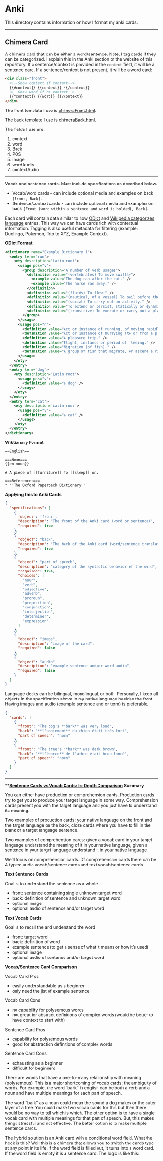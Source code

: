 # Anki

This directory contains information on how I format my anki cards.

---

## Chimera Card

A chimera card that can be either a word/sentence. Note, I tag cards if they can be categorized. I explain this in the Anki section of the website of this repository. If a sentence/context is provided in the `context` field, it will be a sentence card. If a sentence/context is not present, it will be a word card:

```html
<div class="front">
  <!--Show context if context-->
  {{#context}} {{context}} {{/context}}
  <!--Show word if no context-->
  {{^context}} {{word}} {{/context}}
</div>
```

The front template I use is [chimeraFront.html](./chimeraFront.html).

The back template I use is [chimeraBack.html](./chimeraBack.html).

The fields I use are:

1. context
2. word
3. Back
4. POS
5. image
6. wordAudio
7. contextAudio

---

Vocab and sentence cards. Must include specifications as described below.

- Vocab/word cards - can include optional media and examples on back `[Front, Back]`.
- Sentence/context cards - can include optional media and examples on back `[Front (word within a sentence and word is bolded), Back]`.

Each card will contain data similar to how [ODict](https://github.com/TheOpenDictionary/odict) and [Wikipedia categorizes language](https://en.wiktionary.org/wiki/Wiktionary:Entry_layout) entries. This way we can have cards rich with contextual information. Tagging is also useful metadata for filtering (example: Duolingo, Pokemon, Trip to XYZ, Example Context).

**ODict Format**

```xml
<dictionary name="Example Dictionary 1">
  <entry term="run"> 
    <ety description="Latin root">
      <usage pos="v">
        <group description="A number of verb usages">
          <definition value="(vertebrates) To move swiftly">
            <example value="The dog ran after the cat." />
            <example value="The horse ran away." />
          </definition>
          <definition value="(fluids) To flow." />
          <definition value="(nautical, of a vessel) To sail before the wind, in distinction from reaching or sailing close-hauled." />
          <definition value="(social) To carry out an activity." />
          <definition value="To extend or persist, statically or dynamically, through space or time." />
          <definition value="(transitive) To execute or carry out a plan, procedure or program." />
        </group>
      </usage>
      <usage pos="n">
        <definition value="Act or instance of running, of moving rapidly using the feet." />
        <definition value="Act or instance of hurrying (to or from a place) (not necessarily by foot); dash or errand, trip." />
        <definition value="A pleasure trip." />
        <definition value="Flight, instance or period of fleeing." />
        <definition value="Migration (of fish)." />
        <definition value="A group of fish that migrate, or ascend a river for the purpose of spawning." />
      </usage>
    </ety>
  </entry>
  <entry term="dog">
    <ety description="Latin root">
      <usage pos="v">
        <definition value="a dog" />
      </usage>
    </ety>
  </entry>
  <entry term="cat">
    <ety description="Latin root">
      <usage pos="v">
        <definition value="a cat" />
      </usage>
    </ety>
  </entry>
</dictionary>
```

**Wiktionary Format**

```
==English==

===Noun===
{{en-noun}}

# A piece of [[furniture]] to [[sleep]] on.

===References===
* ''The Oxford Paperback Dictionary''
```

**Applying this to Anki Cards**

```json
{
  "specifications": [
    {
      "object": "front",
      "description": "The front of the Anki card (word or sentence)",
      "required": true
    },
    {
      "object": "back",
      "description": "The back of the Anki card (word/sentence translation)",
      "required": true
    },
    {
      "object": "part of speech",
      "description": "category of the syntactic behavior of the word",
      "required": true,
      "choices": [
        "noun",
        "verb",
        "adjective",
        "adverb",
        "pronoun",
        "preposition",
        "conjunction",
        "interjection",
        "determiner",
        "expression"
      ]
    },
    {
      "object": "image",
      "description": "image of the card",
      "required": false
    },
    {
      "object": "audio",
      "description": "example sentence and/or word audio",
      "required": false
    }
  ]
}
```

Language decks can be bilingual, monolingual, or both. Personally, I keep all objects in the specification above in my native language besides the front. Having images and audio (example sentence and or term) is preferable.

```json
{
  "cards": [
    {
      "front": "The dog's **bark** was very loud",
      "back": "**l'aboiement** du chien était très fort",
      "part of speech": "noun"
    },
    {
      "front": "The tree's **bark** was dark brown",
      "back": "**l'écorce** de l'arbre était brun foncé",
      "part of speech": "noun"
    }
  ]
}
```

---

****[Sentence Cards vs Vocab Cards: In-Depth Comparison](https://www.youtube.com/watch?v=GLfmKWhLhjk) Summary**

You can either have production or comprehension cards. Production cards try to get you to produce your target language in some way. Comprehension cards present you with the target language and you just have to understand its meaning.

Two examples of production cards: your native language on the front and the target language on the back, cloze cards where you have to fill in the blank of a target language sentence. 

Two examples of comprehension cards: given a vocab card in your target language understand the meaning of it in your native language, given a sentence in your target language understand it in your native language.

We’ll focus on comprehension cards. Of comprehension cards there can be 4 types: audio vocab/sentence cards and text vocab/sentence cards.

**Text Sentence Cards**

Goal is to understand the sentence as a whole

- front: sentence containing single unknown target word
- back: definition of sentence and unknown target word
- optional image
- optional audio of sentence and/or target word

**Text Vocab Cards**

Goal is to recall the and understand the word

- front: target word
- back: definition of word
- example sentence (to get a sense of what it means or how it’s used)
- optional image
- optional audio of sentence and/or target word

**Vocab/Sentence Card Comparison**

Vocab Card Pros

- easily understandable as a beginner
- only need the jist of example sentence

Vocab Card Cons

- no capability for polysemous words
- not great for abstract definitions of complex words (would be better to have context to start with)

Sentence Card Pros

- capability for polysemous words
- good for abstraction definitions of complex words

Sentence Card Cons

- exhausting as a beginner
- difficult for beginners

There are words that have a one-to-many relationship with meaning (polysemous). This is a major shortcoming of vocab cards: the ambiguity of words. For example, the word “bark” in english can be both a verb and a noun and have multiple meanings for each part of speech.

The word “bark” as a noun could mean the sound a dog makes or the outer layer of a tree. You could make two vocab cards for this but then there would be no way to tell which is which. The other option is to have a single vocab card with multiple meanings for that part of speech. But, this makes things stressful and not effective. The better option is to make multiple sentence cards.

The hybrid solution is an Anki card with a conditional word field. What the heck is this? Well this is a chimera that allows you to switch the cards type at any point in its life. If the word field is filled out, it turns into a word card. If the word field is empty it is a sentence card. The logic is like this:
